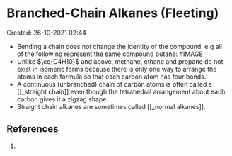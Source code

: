 # Branched-Chain Alkanes (Fleeting)
Created: 26-10-2021 02:44

* Bending a chain does not change the identity of the compound. e.g all of the following represent the same compound butane: #IMAGE
* Unlike $\ce{C4H10}$ and above, methane, ethane and propane do not exist in isomeric forms because there is only one way to arrange the atoms in each formula so that each carbon atom has four bonds.
* A continuous (unbranched) chain of carbon atoms is often called a [[_straight chain]] even though the tetrahedral arrangement about each carbon gives it a zigzag shape.
* Straight chain alkanes are sometimes called [[_normal alkanes]].

## References
1. 